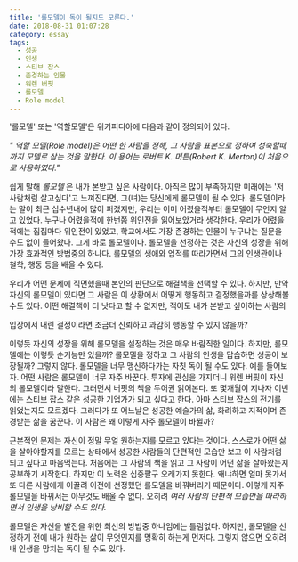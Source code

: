 ```yaml
---
title: '롤모델이 독이 될지도 모른다.'
date: 2018-08-31 01:07:28
category: essay
tags:
  - 성공
  - 인생
  - 스티브 잡스
  - 존경하는 인물
  - 워렌 버핏
  - 롤모델
  - Role model
---
```


'롤모델' 또는 '역할모델'은 위키피디아에 다음과 같이 정의되어 있다.

_" 역할 모델(Role model)은 어떤 한 사람을 정해, 그 사람을 표본으로 정하여 성숙할때까지 모델로 삼는 것을 말한다. 이 용어는 로버트 K. 머튼(Robert K. Merton)이 처음으로 사용하였다."_

쉽게 말해 _롤모델_ 은 내가 본받고 싶은 사람이다. 아직은 많이 부족하지만 미래에는 '저 사람처럼 살고싶다'고 느껴진다면, 그(녀)는 당신에게 롤모델이 될 수 있다. 롤모델이라는 말이 최근 십수년내에 많이 퍼졌지만, 우리는 이미 어렸을적부터 롤모델이 무언지 알고 있었다. 누구나 어렸을적에 한번쯤 위인전을 읽어보았거라 생각한다. 우리가 어렸을적에는 집집마다 위인전이 있었고, 학교에서도 가장 존경하는 인물이 누구냐는 질문을 수도 없이 들어왔다. 그게 바로 롤모델이다. 롤모델을 선정하는 것은 자신의 성장을 위해 가장 효과적인 방법중의 하나다. 롤모델의 생애와 업적를 따라가면서 그의 인생관이나 철학, 행동 등을 배울 수 있다.

우리가 어떤 문제에 직면했을때 본인의 판단으로 해결책을 선택할 수 있다. 하지만, 만약 자신의 롤모델이 있다면 그 사람은 이 상황에서 어떻게 행동하고 결정했을까를 상상해볼 수도 있다. 어떤 해결책이 더 낫다고 할 수 없지만, 적어도 내가 본받고 싶어하는 사람의

입장에서 내린 결정이라면 조금더 신뢰하고 과감히 행동할 수 있지 않을까?

이렇듯 자신의 성장을 위해 롤모델을 설정하는 것은 매우 바람직한 일이다. 하지만, 롤모델에는 이렇듯 순기능만 있을까? 롤모델을 정하고 그 사람의 인생을 답습하면 성공이 보장될까? 그렇지 않다. 롤모델을 너무 맹신하다가는 자칫 독이 될 수도 있다. 예를 들어보자. 어떤 사람은 롤모델이 너무 자주 바꾼다. 투자에 관심을 가지더니 워렌 버핏이 자신의 롤모델이라 말한다. 그러면서 버핏의 책을 두어권 읽어본다. 또 몇개월이 지나자 이번에는 스티브 잡스 같은 성공한 기업가가 되고 싶다고 한다. 아마 스티브 잡스의 전기를 읽었는지도 모르겠다. 그러다가 또 어느날은 성공한 예술가의 삶, 화려하고 지적이며 존경받는 삶을 꿈꾼다. 이 사람은 왜 이렇게 자주 롤모델이 바뀔까?

근본적인 문제는 자신이 정말 무얼 원하는지를 모르고 있다는 것이다. 스스로가 어떤 삶을 살아야할지를 모르는 상태에서 성공한 사람들의 단편적인 모습만 보고 이 사람처럼 되고 싶다고 마음먹는다. 처음에는 그 사람의 책을 읽고 그 사람이 어떤 삶을 살아왔는지 공부하기 시작한다. 하지만 이 노력은 십중팔구 오래가지 못한다. 왜냐하면 얼마 못가서 또 다른 사람에게 이끌려 이전에 선정했던 롤모델을 바꿔버리기 때문이다. 이렇게 자주 롤모델을 바꿔서는 아무것도 배울 수 없다. 오히려 _여러 사람의 단편적 모습만을 따라하면서 인생을 낭비할 수도 있다._

롤모델은 자신을 발전을 위한 최선의 방법중 하나임에는 틀림없다. 하지만, 롤모델을 선정하기 전에 내가 원하는 삶이 무엇인지를 명확히 하는게 먼저다. 그렇지 않으면 오히려 내 인생을 망치는 독이 될 수도 있다.

